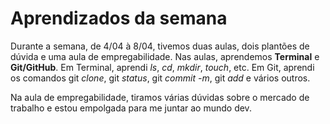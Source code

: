 # Aprendizados da semana

Durante a semana, de 4/04 à 8/04, tivemos duas aulas, dois plantões de dúvida e uma aula de empregabilidade. Nas aulas, aprendemos **Terminal** e **Git/GitHub**. Em Terminal, aprendi *ls*, *cd*, *mkdir*, *touch*, etc. Em Git, aprendi os comandos git *clone*, git *status*, git *commit -m*, git *add* e vários outros.

Na aula de empregabilidade, tiramos várias dúvidas sobre o mercado de trabalho e estou empolgada para me juntar ao mundo dev.